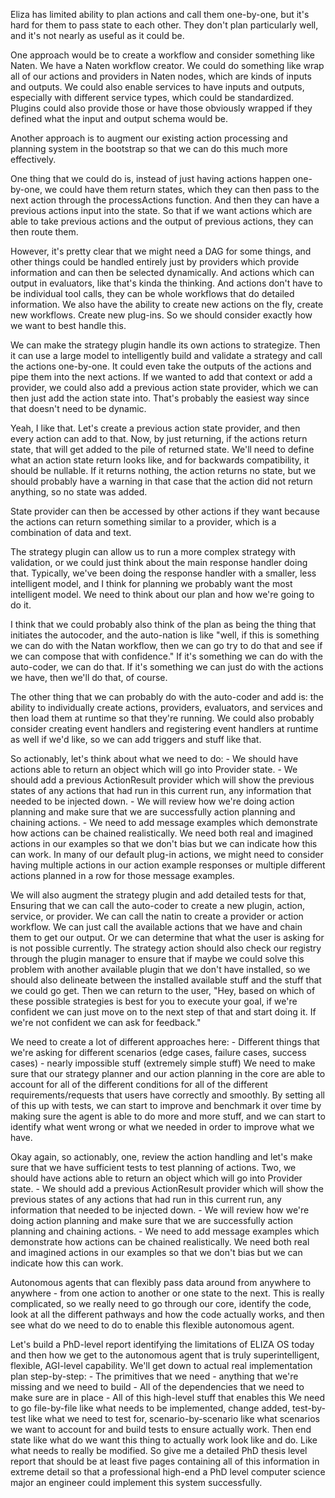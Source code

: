 Eliza has limited ability to plan actions and call them one-by-one, but it's hard for them to pass state to each other. They don't plan particularly well, and it's not nearly as useful as it could be.

One approach would be to create a workflow and consider something like Naten. We have a Naten workflow creator. We could do something like wrap all of our actions and providers in Naten nodes, which are kinds of inputs and outputs. We could also enable services to have inputs and outputs, especially with different service types, which could be standardized. Plugins could also provide those or have those obviously wrapped if they defined what the input and output schema would be.

Another approach is to augment our existing action processing and planning system in the bootstrap so that we can do this much more effectively.

One thing that we could do is, instead of just having actions happen one-by-one, we could have them return states, which they can then pass to the next action through the processActions function. And then they can have a previous actions input into the state. So that if we want actions which are able to take previous actions and the output of previous actions, they can then route them.

However, it's pretty clear that we might need a DAG for some things, and other things could be handled entirely just by providers which provide information and can then be selected dynamically. And actions which can output in evaluators, like that's kinda the thinking. And actions don't have to be individual tool calls, they can be whole workflows that do detailed information. We also have the ability to create new actions on the fly, create new workflows. Create new plug-ins. So we should consider exactly how we want to best handle this.

We can make the strategy plugin handle its own actions to strategize. Then it can use a large model to intelligently build and validate a strategy and call the actions one-by-one. It could even take the outputs of the actions and pipe them into the next actions. If we wanted to add that context or add a provider, we could also add a previous action state provider, which we can then just add the action state into. That's probably the easiest way since that doesn't need to be dynamic.

Yeah, I like that. Let's create a previous action state provider, and then every action can add to that. Now, by just returning, if the actions return state, that will get added to the pile of returned state. We'll need to define what an action state return looks like, and for backwards compatibility, it should be nullable. If it returns nothing, the action returns no state, but we should probably have a warning in that case that the action did not return anything, so no state was added.

State provider can then be accessed by other actions if they want because the actions can return something similar to a provider, which is a combination of data and text.

The strategy plugin can allow us to run a more complex strategy with validation, or we could just think about the main response handler doing that. Typically, we've been doing the response handler with a smaller, less intelligent model, and I think for planning we probably want the most intelligent model. We need to think about our plan and how we're going to do it.

I think that we could probably also think of the plan as being the thing that initiates the autocoder, and the auto-nation is like "well, if this is something we can do with the Natan workflow, then we can go try to do that and see if we can compose that with confidence." If it's something we can do with the auto-coder, we can do that. If it's something we can just do with the actions we have, then we'll do that, of course.

The other thing that we can probably do with the auto-coder and add is: the ability to individually create actions, providers, evaluators, and services and then load them at runtime so that they're running. We could also probably consider creating event handlers and registering event handlers at runtime as well if we'd like, so we can add triggers and stuff like that.

So actionably, let's think about what we need to do: - We should have actions able to return an object which will go into Provider state. - We should add a previous ActionResult provider which will show the previous states of any actions that had run in this current run, any information that needed to be injected down. - We will review how we're doing action planning and make sure that we are successfully action planning and chaining actions. - We need to add message examples which demonstrate how actions can be chained realistically. We need both real and imagined actions in our examples so that we don't bias but we can indicate how this can work. In many of our default plug-in actions, we might need to consider having multiple actions in our action example responses or multiple different actions planned in a row for those message examples.

We will also augment the strategy plugin and add detailed tests for that, Ensuring that we can call the auto-coder to create a new plugin, action, service, or provider. We can call the natin to create a provider or action workflow. We can just call the available actions that we have and chain them to get our output. Or we can determine that what the user is asking for is not possible currently. The strategy action should also check our registry through the plugin manager to ensure that if maybe we could solve this problem with another available plugin that we don't have installed, so we should also delineate between the installed available stuff and the stuff that we could go get. Then we can return to the user, "Hey, based on which of these possible strategies is best for you to execute your goal, if we're confident we can just move on to the next step of that and start doing it. If we're not confident we can ask for feedback."

We need to create a lot of different approaches here: - Different things that we're asking for different scenarios (edge cases, failure cases, success cases) - nearly impossible stuff (extremely simple stuff) We need to make sure that our strategy planner and our action planning in the core are able to account for all of the different conditions for all of the different requirements/requests that users have correctly and smoothly. By setting all of this up with tests, we can start to improve and benchmark it over time by making sure the agent is able to do more and more stuff, and we can start to identify what went wrong or what we needed in order to improve what we have.

Okay again, so actionably, one, review the action handling and let's make sure that we have sufficient tests to test planning of actions. Two, we should have actions able to return an object which will go into Provider state. - We should add a previous ActionResult provider which will show the previous states of any actions that had run in this current run, any information that needed to be injected down. - We will review how we're doing action planning and make sure that we are successfully action planning and chaining actions. - We need to add message examples which demonstrate how actions can be chained realistically. We need both real and imagined actions in our examples so that we don't bias but we can indicate how this can work.

Autonomous agents that can flexibly pass data around from anywhere to anywhere - from one action to another or one state to the next. This is really complicated, so we really need to go through our core, identify the code, look at all the different pathways and how the code actually works, and then see what do we need to do to enable this flexible autonomous agent.

Let's build a PhD-level report identifying the limitations of ELIZA OS today and then how we get to the autonomous agent that is truly superintelligent, flexible, AGI-level capability. We'll get down to actual real implementation plan step-by-step: - The primitives that we need - anything that we're missing and we need to build - All of the dependencies that we need to make sure are in place - All of this high-level stuff that enables this We need to go file-by-file like what needs to be implemented, change added, test-by-test like what we need to test for, scenario-by-scenario like what scenarios we want to account for and build tests to ensure actually work. Then end state like what do we want this thing to actually work look like and do. Like what needs to really be modified. So give me a detailed PhD thesis level report that should be at least five pages containing all of this information in extreme detail so that a professional high-end a PhD level computer science major an engineer could implement this system successfully.
